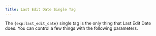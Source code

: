 ```yaml
---
Title: Last Edit Date Single Tag
---
```


The `{exp:last_edit_date}` single tag is the only thing that Last Edit Date does. You can control a few things with the following parameters.
